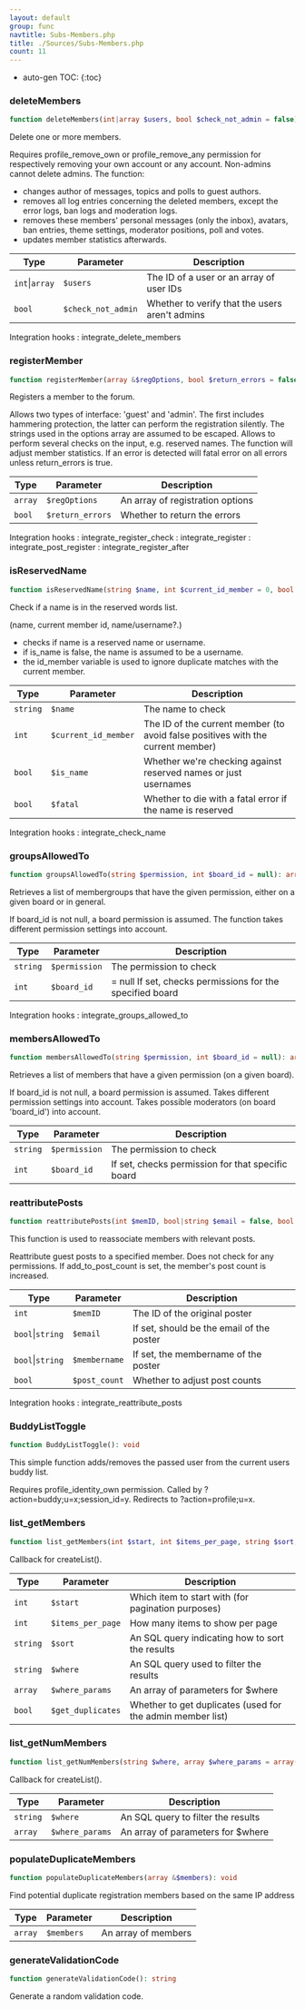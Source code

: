 ```yaml
---
layout: default
group: func
navtitle: Subs-Members.php
title: ./Sources/Subs-Members.php
count: 11
---
```

* auto-gen TOC:
{:toc}
### deleteMembers

```php
function deleteMembers(int|array $users, bool $check_not_admin = false): void
```
Delete one or more members.

Requires profile_remove_own or profile_remove_any permission for
respectively removing your own account or any account.
Non-admins cannot delete admins.
The function:
  - changes author of messages, topics and polls to guest authors.
  - removes all log entries concerning the deleted members, except the
error logs, ban logs and moderation logs.
  - removes these members' personal messages (only the inbox), avatars,
ban entries, theme settings, moderator positions, poll and votes.
  - updates member statistics afterwards.

Type|Parameter|Description
---|---|---
`int`&#124;`array`|`$users`|The ID of a user or an array of user IDs
`bool`|`$check_not_admin`|Whether to verify that the users aren't admins

Integration hooks
: integrate_delete_members

### registerMember

```php
function registerMember(array &$regOptions, bool $return_errors = false): int|array
```
Registers a member to the forum.

Allows two types of interface: 'guest' and 'admin'. The first
includes hammering protection, the latter can perform the
registration silently.
The strings used in the options array are assumed to be escaped.
Allows to perform several checks on the input, e.g. reserved names.
The function will adjust member statistics.
If an error is detected will fatal error on all errors unless return_errors is true.

Type|Parameter|Description
---|---|---
`array`|`$regOptions`|An array of registration options
`bool`|`$return_errors`|Whether to return the errors

Integration hooks
: integrate_register_check
: integrate_register
: integrate_post_register
: integrate_register_after

### isReservedName

```php
function isReservedName(string $name, int $current_id_member = 0, bool $is_name = true, bool $fatal = true): bool|void
```
Check if a name is in the reserved words list.

(name, current member id, name/username?.)
- checks if name is a reserved name or username.
- if is_name is false, the name is assumed to be a username.
- the id_member variable is used to ignore duplicate matches with the
current member.

Type|Parameter|Description
---|---|---
`string`|`$name`|The name to check
`int`|`$current_id_member`|The ID of the current member (to avoid false positives with the current member)
`bool`|`$is_name`|Whether we're checking against reserved names or just usernames
`bool`|`$fatal`|Whether to die with a fatal error if the name is reserved

Integration hooks
: integrate_check_name

### groupsAllowedTo

```php
function groupsAllowedTo(string $permission, int $board_id = null): array
```
Retrieves a list of membergroups that have the given permission, either on
a given board or in general.

If board_id is not null, a board permission is assumed.
The function takes different permission settings into account.

Type|Parameter|Description
---|---|---
`string`|`$permission`|The permission to check
`int`|`$board_id`|= null If set, checks permissions for the specified board

Integration hooks
: integrate_groups_allowed_to

### membersAllowedTo

```php
function membersAllowedTo(string $permission, int $board_id = null): array
```
Retrieves a list of members that have a given permission
(on a given board).

If board_id is not null, a board permission is assumed.
Takes different permission settings into account.
Takes possible moderators (on board 'board_id') into account.

Type|Parameter|Description
---|---|---
`string`|`$permission`|The permission to check
`int`|`$board_id`|If set, checks permission for that specific board

### reattributePosts

```php
function reattributePosts(int $memID, bool|string $email = false, bool|string $membername = false, bool $post_count = false): array
```
This function is used to reassociate members with relevant posts.

Reattribute guest posts to a specified member.
Does not check for any permissions.
If add_to_post_count is set, the member's post count is increased.

Type|Parameter|Description
---|---|---
`int`|`$memID`|The ID of the original poster
`bool`&#124;`string`|`$email`|If set, should be the email of the poster
`bool`&#124;`string`|`$membername`|If set, the membername of the poster
`bool`|`$post_count`|Whether to adjust post counts

Integration hooks
: integrate_reattribute_posts

### BuddyListToggle

```php
function BuddyListToggle(): void
```
This simple function adds/removes the passed user from the current users buddy list.

Requires profile_identity_own permission.
Called by ?action=buddy;u=x;session_id=y.
Redirects to ?action=profile;u=x.

### list_getMembers

```php
function list_getMembers(int $start, int $items_per_page, string $sort, string $where, array $where_params = array(), bool $get_duplicates = false): array
```
Callback for createList().



Type|Parameter|Description
---|---|---
`int`|`$start`|Which item to start with (for pagination purposes)
`int`|`$items_per_page`|How many items to show per page
`string`|`$sort`|An SQL query indicating how to sort the results
`string`|`$where`|An SQL query used to filter the results
`array`|`$where_params`|An array of parameters for $where
`bool`|`$get_duplicates`|Whether to get duplicates (used for the admin member list)

### list_getNumMembers

```php
function list_getNumMembers(string $where, array $where_params = array()): int
```
Callback for createList().



Type|Parameter|Description
---|---|---
`string`|`$where`|An SQL query to filter the results
`array`|`$where_params`|An array of parameters for $where

### populateDuplicateMembers

```php
function populateDuplicateMembers(array &$members): void
```
Find potential duplicate registration members based on the same IP address



Type|Parameter|Description
---|---|---
`array`|`$members`|An array of members

### generateValidationCode

```php
function generateValidationCode(): string
```
Generate a random validation code.



